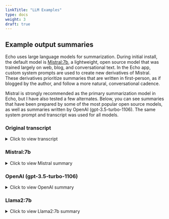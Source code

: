 ```yaml
---
linkTitle: "LLM Examples"
type: docs
weight: 3
draft: true
---
```

## Example output summaries
Echo uses large language models for summarization. During initial install, the default model is [Mistral:7b](https://ollama.com/library/mistral), a lightweight, open source model that was trained largely on web, blog, and conversational text. In the Echo app, custom system prompts are used to create new derivatives of Mistral. These derivatives prioritize summaries that are written in first-person, as if blogged by the author, and follow a more natural, conversational cadence.

Mistral is strongly recommended as the primary summarization model in Echo, but I have also tested a few alternates. Below, you can see summaries that have been prepared by some of the most popular open source models, as well as summaries written by OpenAI (gpt-3.5-turbo-1106). The same system prompt and transcript was used for all models.

### Original transcript
<details>
<summary>Click to view transcript</summary>

**Detected Language:** en (confidence 1.00)

**[00:02 -> 00:43]** I've made good progress the last 24 hours on cleaning up the large language model scribe app. So at this point, it looks good. From a technical perspective, it's got everything I want it to have. I spent a lot of time polishing the output format files. Basically, I wanted the daily to always be in a strict format to have keynotes. And then I realized I wanted the weekly to have the same thing. So the weekly now also looks very similar to the daily. In fact, they share almost the same model file. And they share very similar formatting and structure in the output.

**[00:44 -> 01:52]** The monthly now also correctly summarizes just the simple paragraph text format of the weeklies. So it yields actually a different format than the other two. It gives a two to three sentence sort of high level overview. Of activities over the month. And then it starts breaking down into highlights, kind of key highlights and progress and development, as well as a reflection section that focuses on like answering a couple different questions. What worked well, what didn't work well, what surprised me, et cetera. And then there's a final section on next steps. And again, all of those are bulleted. So it's actually less of a formatted, like freeform writing style as much as it is. Like this is a list of things. That were accomplished that need to be accomplished and that I learned, I think that's good because the next significant development app, I'm going to be like working towards not immediately is a publisher, right? It's a, something that actually takes those monthlies and ingest them in ways that are like, Hey, how do I tell a story?

**[01:53 -> 03:06]** What? Yeah. How, how would I tell a story? And so it's okay if those aren't like totally formalized the exact same way. I also spent a lot of time working on polish, right? When I tag, when I tag stuff, now tags only read the summaries. They don't necessarily read the keynotes. There are too many tags that are being applied. I changed it such that the configuration file now contains basically everything that you'd want in the controller. So not only the file folders for exporting and for watching, but also the different parameters. So all of the different parameters that are being applied to the models, the models themselves have different initial and final prompts based off of like, sorry, not initial finals. It's chunk based prompts versus final prompts for how the models work. They chunk the large texts into the smaller pieces and analyze them and then provide little summaries of the individual texts. And then there's a final summary that looks at all of those little ones and puts it together. So. Those are all now captured. additional quality of life elements that I've worked on. So for instance, one of them is on,

**[03:09 -> 03:33]** it's basically like a prep for readiness check. It checks whether or not the configuration file is set up correctly, and that the user has actually set destination files for watching for audio logs, for output of the, like for archiving logs, for where you want the outputs to go. And what it does is it forces the user during first time startup to run this setup configuration.

**[03:35 -> 03:51]** If you don't run it, all of the different functions that I've built are grayed out. You cannot select them, they do not work. And so you have to set up the configuration file and it has to be valid before any of those activities are functional, which I think is really smart because it's, it proofs it somewhat.

**[03:53 -> 04:27]** I think that's important for like easy deployment and setup. I also have been working on some initial scripting to do first time setups. So out of the box, like which programs do you need to run? They're little bat files that script through command line and basically make sure that the user has an appropriate suite of dependencies. They've got Python, they've got faster whisper, that they've got CUDA enabled, that they're running the right kind of GPU.

**[04:28 -> 04:53]** So you can go through all that and check to make sure that they're installed. And if they're not installed, install them. And then finally, there's going to be just a little run.bat file that is actually gonna launch these virtual environments for the user and then kick off the app. And so if the user does wanna run the app, like on a schedule or in the background, they should just have to click that run.bat and everything is taken care of.

**[04:56 -> 05:03]** Oh, in addition to that, the setup, the setup also includes the preparation of custom LLM models.

**[05:05 -> 05:23]** So I've prepared a couple of different model files and a couple of different custom models that will automatically be created and generated as part of the setup. So again, they're automatically labeled correctly, they're given the right names and that it automatically works with the script in the way that I want it to work. So that all looks good.

**[05:24 -> 05:37]** I'm sure I'm forgetting more little nuances of things and I'm gonna return to that as well. So you can see that it's cleaned up, it's all done and polished. I changed a lot yesterday to make it really clean and polished.

**[05:40 -> 05:52]** I think, what else did I do? I also add the ability to delete entries. So I built in a little toolkit. It's mostly for development, but it's also, it's a nice utility.

**[05:53 -> 07:17]** So the tools are like delete all summaries, delete all transcripts, delete both. start the app. If the configuration file changes while the app is running, if you click the little option that says setup configuration, that prompts you graphically to set the right folder files via GUI. And then after you finish setting it, it says, okay, great, set correctly, the app is now restarting. And it restarts the app, which refreshes the configuration file and make sure that the new values took. And so that's, yeah, those are all little quality of life changes that I made, which I think are worthwhile. Next up is, I don't know if QA is the right description, but basically assuring that it starts up well on a fresh machine. And so I'm in the process of downloading VirtualBox or Windows Sandbox and basically building new environments on new virtual machines to make sure that it sets up correctly the first time. And it's going to be a little painful, I think, and tedious to get this bug free and working. But it is one of the important steps. It'll basically, the user will go through a README file and then basically double click setup and then double click run. And that should be as a goal, like, as difficult as it gets.

**[07:20 -> 07:46]** As also part of the next steps, I will have to document the setup procedures. So I talked about doing written documentation to describe not only how the app functions, like a flow chart, but also a setup how-to guide, like a very, very simple go to this link, down to this link, go to this link, down to this thing, run the setup, run the bat, go. And that should be it, but I'm sure there's always something that I'm surprised by.

**[07:54 -> 08:31]** Yeah, I think all those setups are going to be important for getting right. Oh, yeah, in addition to paperwork, I also want a video of this. I personally think it's very helpful and nice polish when the developer offers a video instruction of how to install and make sure it works, common troubleshooting problems, etc. So I'll probably record a video for getting this up and running once I work out all the kinks, again, from a virtual machine, like brand new, what do you do, how do you set it up? That'll be nice, I think. It may also be worthwhile, producing a small video on how it works. Again, like a, not quite a vlog. But

**[08:33 -> 09:23]** in a similar format, right, this is functionally how it was designed, this is how it generally works, etc. It's a bit more self promotiony, but it's not a bad thing. I'm debating on spending a little bit of time today refactoring the actual technical side of it. So cleaning up the code base, a lot of it is reused code. and doesn't necessarily need to be duplicated in multiple places, it doesn't really matter because frankly nobody's going to be digging through the code anyway. They're going to be simple non-power users and this is more for like if somebody goes into the code and looks it looks a little dumb. For instance, I have like two different ways of chunking text and that's unnecessary or I'm inconsistent with formatting on naming or commenting and just I can clean those up but that's all final polish. What else?

**[09:28 -> 10:00]** Oh yeah, I wanted to go through and prepare as part of that how to not the how to guide but like how it works guide some technical values basically like this is these are a number of files total audio length takes what time to transcribe with faster whisper large model three large model two large model one and give representative examples of what it produces.

**[10:02 -> 10:33]** In general, I think it does make sense I have a little folder as part of this downloadable zip of test files. So test audio logs and this is what the output should be generally to make sure that things are working correctly. I think that's that's nice as well. They don't have to necessarily record their own they can see what it looks like. I'm also debating on adding it's not required but from a technical tool set like a tool that's dedicated to data. So it's like it tells you

**[10:36 -> 10:42]** how many hours of the program was initiated, how many hours of audio has been analyzed,

**[10:44 -> 10:47]** how many words of text have been written, how many different dev logs have been written,

**[10:49 -> 10:54]** estimated time saved. That's a little trickier because every read to different speed.

**[10:56 -> 11:05]** Just like statistics. I think that would be kind of nice. I personally like those like total word count is x total time saved. Given a given like given a particular word count is y.

**[11:06 -> 11:39]** That's always just fun. I can probably think of a million things of doing that. How many different tags have been applied? Yeah, etc. How many months does this cover? How many times has the program been run just like counters, but it's not critical. Okay, I think that's everything. It's a lot on the to do list. Today, I think my goal is to just get through qa testing. If I can get farther, great. But that's the that's the priority.

</details>

### Mistral:7b
<details>
<summary>Click to view Mistral summary</summary>

#### Summary
Over the past day or so, I've been fine-tuning my language model scribe app. From a technical standpoint, it now includes all the features I desired. The last few days were spent polishing output format files, standardizing daily and weekly summaries to share similar structures, while monthly summaries offer a high-level overview of activities over the month.

I made improvements to the app's appearance, too, by having tags now only read the summaries instead of keynotes due to excessive tagging earlier on. I adjusted the configuration file to include everything you'd want in the controller, such as folders for exporting and watching, different parameters for models, and initial/final prompts based on the model type.

Other quality-of-life improvements include a readiness check for the configuration file, scripts to install dependencies like Python, Faster Whisper, CUDA, virtual environment setup, and a toolkit to delete entries during development.

Next up is testing the app on a fresh machine, creating written documentation and a video instruction for easy installation and troubleshooting. Although it'll be tedious, I believe it's an essential step toward ensuring a smooth user experience. I'm also planning to create a short video showcasing the app's functionality.

I spent today working on polishing and documentation tasks for my transcription tool. I addressed some inconsistencies in the code that needed fixing - duplicate chunking methods, inconsistent formatting, you name it. I compiled a 'how it works' guide for the tool, including technical values like total audio length, transcription times with different models, examples of output to ensure everything functions correctly.

I also thought about adding analytical metrics to the tool, such as hours initiated, analyzed audio, written text, different devlogs, estimated time saved, word count. However, calculating time saved is tricky since everyone reads at a different speed. I'm still deciding whether to include these additional metrics, but they'd provide valuable information for users.

#### Key notes
##### Decisions & Observations
- Decided to structure the app's output formats for daily, weekly, and monthly summaries with a focus on ease of reading and understanding.
- Implemented a prep for readiness check to ensure the configuration file is set up correctly before any functions become operational.
- Developed initial scripting for first-time setups, ensuring users have necessary dependencies and virtual environments.
- Prepared custom LLM models as part of the setup process.
- Decided to clean up inconsistencies in code formatting and naming
- Added tools for deleting entries in the app, primarily for development purposes but also as a utility.
- Priority for today is QA testing, with the goal of getting through it; further progress will depend on available time.
##### Issues & Next Steps
- Planning to document the setup procedures with both written and video instructions.
- Considering refactoring the technical side of the codebase to improve efficiency and organization.
- Will create a technical guide for the project, including details about file count, audio length, transcribe time with different models, and representative examples of output
- Considering adding additional features to the tool set, such as tracking hours of program initiated, analyzed audio, written text, and estimated time saved, but acknowledges these might be tricky due to variable read speeds
- Ensuring the app starts up correctly on a fresh machine by testing it in new virtual environments.
- Thinking about including counters for words count, different tags applied, months covered, and number of times the program has been run, although these are not critical
</details>

### OpenAI (gpt-3.5-turbo-1106)
<details>
<summary>Click to view OpenAI summary</summary>

#### Summary
Over the past day, I've been deep in refining the output format for the large language model scribe app. The technical aspects are shaping up well, and I've dedicated significant time to ensuring that the daily, weekly, and monthly summaries all follow a consistent format with keynotes. The monthly summary now provides a high-level overview of activities, followed by key highlights, progress, and a reflection section. I've also been streamlining the user experience by refining the tagging system and configuration file, and I've added a readiness check during the first-time setup to ensure the configuration file is valid before the app's functions become accessible.

In addition, I've scripted the first-time setups to ensure users have all the necessary dependencies installed, including programs like Python, FastAPI, and CUDA. I've also prepared custom LLM models as part of the setup process. To enhance usability, I've incorporated the ability to delete entries and restart the app if the configuration file changes while the app is running, aiming to make the user experience smoother.

Looking ahead, my focus will shift to quality assurance, ensuring the app starts up smoothly on a fresh machine. This will involve thorough testing on new virtual machines to guarantee a seamless setup process. I also plan to document the setup procedures and consider creating instructional videos to guide users through installation and troubleshooting. Additionally, I'm contemplating refactoring the technical side of the app to clean up the code base, although this may not be a top priority as most users won't be digging through the code.

During today's review of the code, I noticed a few areas that need cleaning up, such as inconsistent formatting on naming and unnecessary duplication in text chunking. It's all part of the final polish, but definitely worth addressing. I also worked on preparing a guide to explain how the system works, including technical values and representative examples of output. I'm considering including a folder of test files in the downloadable zip, so users can see what the output should look like and ensure everything is working correctly. Additionally, I'm thinking about adding a dedicated data tool to track stats like the number of files analyzed, hours of audio processed, and words written. Estimating time saved due to different reading speeds is a bit tricky, but I believe it could be a valuable addition. My main goal for today is to focus on QA testing, and if I can make further progress, that's a bonus.

#### Key notes
##### Decisions & Observations
- Decided to create a strict format for daily and weekly outputs, with the weekly output now resembling the daily format.
- Decided to clean up code by removing unnecessary duplicate text chunking methods and ensuring consistent formatting and commenting for final polish.
- Priority is to focus on QA testing today, with the goal of making progress beyond that if possible.
##### Issues & Next Steps
- Needs to resolve the issue of tags only reading the summaries and not the keynotes.
- Will explore setting up a readiness check to ensure the configuration file is correctly set up before any app functions can be used.
- Plans to conduct initial scripting for first-time setups to ensure all necessary dependencies are installed.
- Next steps include testing the app on a fresh machine and documenting the setup procedures, including written documentation and a video tutorial for installation and troubleshooting.
- Needs to prepare a guide on how the program works, including technical values such as total audio length, transcription times with different models, and representative output examples.
- Will explore the addition of a dedicated tool for tracking data analysis metrics, such as files analyzed, audio hours transcribed, word count, and time saved, to enhance technical insights and statistics.
</details>

### Llama2:7b
<details>
<summary>Click to view Llama2:7b summary</summary>

#### Summary
Hey there! So, yesterday was a productive day. I spent most of my time cleaning up the large language model scribe app, and it's looking good now. Technically, everything is in order, and the output format files are polished. I updated the monthly summaries to provide a more streamlined overview of activities throughout the month, highlighting what worked well, what didn't, and what I learned.

I also spent time refining the auto-pathing system in Blender. I added variation logic to make it more organic, especially near slopes. However, there are still some edge cases where the system breaks down. I plan to test it further with a bigger environment next. Additionally, I scripted initial virtual environment setup through command line using bat files to ensure the user has the appropriate dependencies installed, such as Python and CUDA. The run.bat file will launch these virtual environments and kick off the app if needed.

To improve the setup process further, I want to create custom LLM models and include them in the setup. These models will be automatically labeled and given the right names to work seamlessly with the script. I also considered refactoring the technical side of the project, cleaning up the code base, and consolidating redundant code.

Today, my goal is to get through QA testing and see if I can make further progress. I'm thinking about documenting the setup procedures to ensure a smooth first-time setup experience for users. Oh, and I also wanted to prepare a "how it works" guide for users, including technical values and representative examples of what the output looks like.

Overall, things are looking good, but there's still work to be done.

#### Key notes
##### Decisions & Observations
- Decided to polish the output format files for daily, weekly, and monthly summaries to have a consistent structure and formatting.
- Plans to document the setup procedures in written form, including a flowchart and a how-to guide, to make it easy for users to follow.
- Wants to record a video tutorial for installing and troubleshooting the app, to provide nice polish and helpful instructions for users.
- Decided to refactor the technical side of the project (codebase cleanup, inconsistent formatting, etc.)
- Debating on spending time today to do this
- It doesn't matter if nobody digs through the code, it's more for internal use and polish
- Wanted to prepare a how-it-works guide for users
- May include examples of output for testing purposes
- Debating on adding a dedicated data tool for tracking progress (e.g., word count, audio analyzed, etc.)
- Would be useful but not critical
- Priority today is to finish QA testing and see if further progress can be made
##### Issues & Next Steps
- Needs to resolve the issue of too many tags being applied to the models and create a configuration file that contains everything needed for the controller.
- Will explore the option of using a virtual machine or Windows Sandbox to download and build new environments for testing the app's startup on a fresh machine.
- Will include technical values such as file size, transcription time, etc.
</details>
